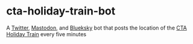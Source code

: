 # cta-holiday-train-bot
A [Twitter](https://twitter.com/cta4j), [Mastodon](https://mastodon.social/@cta4j), and [Blueksky](https://bsky.app/profile/cta4j.app) bot that posts the location of the [CTA Holiday Train](https://www.transitchicago.com/holidayfleet) every five minutes
